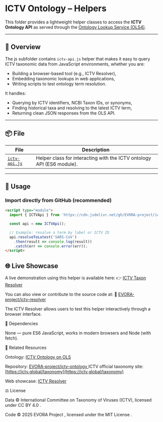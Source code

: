 # ICTV Ontology – Helpers

This folder provides a lightweight helper classes to access the **ICTV Ontology API** as served through the [Ontology Lookup Service (OLS4)](https://www.ebi.ac.uk/ols4/ontologies/ictv).

---

## 📘 Overview

The js subfolder contains `ictv-api.js` helper that makes it easy to query ICTV taxonomic data from JavaScript environments, whether you are:
- Building a browser-based tool (e.g., ICTV Resolver),
- Embedding taxonomic lookups in web applications,
- Writing scripts to test ontology term resolution.

It handles:
- Querying by ICTV identifiers, NCBI Taxon IDs, or synonyms,  
- Finding historical taxa and resolving to the latest ICTV term,  
- Returning clean JSON responses from the OLS API.

---

## 📦 File

| File | Description |
|------|--------------|
|[`ictv-api.js`](https://github.com/EVORA-project/ictv-ontology/blob/main/helpers/js/ictv-api.js) | Helper class for interacting with the ICTV ontology API (ES6 module). |

---

## 🚀 Usage

### Import directly from GitHub (recommended)

```html
<script type="module">
  import { ICTVApi } from 'https://cdn.jsdelivr.net/gh/EVORA-project/ictv-ontology/helpers/js/ictv-api.js';

  const api = new ICTVApi();

  // Example: resolve a term by label or ICTV ID
  api.resolveToLatest('SARS-CoV')
    .then(result => console.log(result))
    .catch(err => console.error(err));
</script>
```

## 🌐 Live Showcase

A live demonstration using this helper is available here:
👉 [ICTV Taxon Resolver](https://evora-project.github.io/ictv-resolver/)

You can also view or contribute to the source code at:
📁 [EVORA-project/ictv-resolver](https://github.com/EVORA-project/ictv-resolver)

The ICTV Resolver allows users to test this helper interactively through a browser interface.

🧠 Dependencies

None — pure ES6 JavaScript, works in modern browsers and Node (with fetch).

🧩 Related Resources

Ontology: [ICTV Ontology on OLS](https://www.ebi.ac.uk/ols4/ontologies/ictv)

Repository: [EVORA-project/ictv-ontology
](https://github.com/EVORA-project/ictv-ontology)
ICTV official taxonomy site: [https://ictv.global/taxonomy](https://ictv.global/taxonomy)

Web showcase: [ICTV Resolver](https://evora-project.github.io/ictv-resolver/)

⚖️ License

Data © International Committee on Taxonomy of Viruses (ICTV),
licensed under CC BY 4.0
.

Code © 2025 EVORA Project
,
licensed under the MIT License
.
